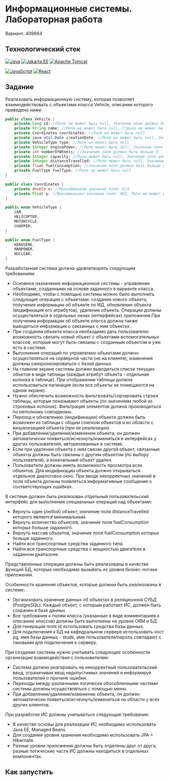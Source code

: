 # Информационные системы. Лабораторная работа

Вариант: 409664

## Технологический стек

[![Java](https://img.shields.io/badge/Java-17-007396?logo=openjdk&style=flat-square)](https://adoptium.net/)
[![Jakarta EE](https://img.shields.io/badge/Jakarta%20EE-11-2F5D88?logo=jakartaee&style=flat-square)](https://jakarta.ee/)
[![Apache Tomcat](https://img.shields.io/badge/Tomcat-10.1-F8DC75?logo=apachetomcat&style=flat-square)](https://tomcat.apache.org/)

[![JavaScript](https://img.shields.io/badge/JavaScript-ES2023-F7DF1E?logo=javascript&style=flat-square)](https://developer.mozilla.org/docs/Web/JavaScript)
[![React](https://img.shields.io/badge/React-18-61DAFB?logo=react&style=flat-square)](https://react.dev/)


## Задание

Реализовать информационную систему, которая позволяет взаимодействовать с объектами класса Vehicle, описание которого
приведено ниже:

```java
public class Vehicle {
    private Long id; //Поле не может быть null, Значение поля должно быть больше 0, Значение этого поля должно быть уникальным, Значение этого поля должно генерироваться автоматически
    private String name; //Поле не может быть null, Строка не может быть пустой
    private Coordinates coordinates; //Поле не может быть null
    private java.util.Date creationDate; //Поле не может быть null, Значение этого поля должно генерироваться автоматически
    private VehicleType type; //Поле не может быть null
    private Integer enginePower; //Поле может быть null, Значение поля должно быть больше 0
    private int numberOfWheels; //Значение поля должно быть больше 0
    private Integer capacity; //Поле может быть null, Значение поля должно быть больше 0
    private Integer distanceTravelled; //Поле может быть null, Значение поля должно быть больше 0
    private float fuelConsumption; //Значение поля должно быть больше 0
    private FuelType fuelType; //Поле не может быть null
}

public class Coordinates {
    private double x; //Максимальное значение поля: 613
    private Float y; //Максимальное значение поля: 962, Поле не может быть null
}

public enum VehicleType {
    CAR,
    HELICOPTER,
    MOTORCYCLE,
    CHOPPER;
}

public enum FuelType {
    KEROSENE,
    MANPOWER,
    NUCLEAR;
}
```

Разработанная система должна удовлетворять следующим требованиям:

- Основное назначение информационной системы - управление объектами, созданными на основе заданного в варианте класса.
- Необходимо, чтобы с помощью системы можно было выполнить следующие операции с объектами: создание нового объекта,
  получение информации об объекте по ИД, обновление объекта (модификация его атрибутов), удаление объекта. Операции
  должны осуществляться в отдельных окнах (интерфейсах) приложения.При получении информации об объекте класса должна
  также выводиться информация о связанных с ним объектах.
- При создании объекта класса необходимо дать пользователю возможность связать новый объект с объектами вспомогательных
  классов, которые могут быть связаны с созданным объектом и уже есть в системе.
- Выполнение операций по управлению объектами должно осуществляться на серверной части (не на клиенте), изменения должны
  синхронизироваться с базой данных.
- На главном экране системы должен выводиться список текущих объетов в виде таблицы (каждый атрибут объекта - отдельная
  колонка в таблице). При отображении таблицы должна использоваться пагинация (если все объекты не помещаются на одном
  экране).
- Нужно обеспечить возможность фильтровать/сортировать строки таблицы, которые показывают объекты (по значениям любой из
  строковых колонок). Фильтрация элементов должна производиться по неполному совпадению.
- Переход к обновлению (модификации) объекта должен быть возможен из таблицы с общим списком объектов и из области с
  визуализацией объекта (при ее реализации).
- При добавлении/удалении/изменении объекта, он должен автоматически появиться/исчезнуть/измениться в интерфейсах у
  других пользователей, авторизованных в системе.
- Если при удалении объекта с ним связан другой объект, связанные объекты должны быть связаны с другим объектом (по
  выбору пользователя), а изначальный объект удален.
- Пользователи должны иметь возможность просмотра всех объектов. Для модификации объекта должно открываться отдельное
  диалоговое окно. При вводе некорректных значений в поля объекта должны появляться информативные сообщения о
  соответствующих ошибках.

В системе должен быть реализован отдельный пользовательский интерфейс для выполнения специальных операций над объектами:

- Вернуть один (любой) объект, значение поля distanceTravelled которого является минимальным.
- Вернуть количество объектов, значение поля fuelConsumption которых больше заданного.
- Вернуть массив объектов, значение поля fuelConsumption которых больше заданного.
- Найти все транспортные средства заданного типа.
- Найти все транспортные средства с мощностью двигателя в заданном диапазоне.

Представленные операции должны быть реализованы в качестве функций БД, которые необходимо вызывать из уровня
бизнес-логики приложения.

Особенности хранения объектов, которые должны быть реализованы в системе:

- Организовать хранение данных об объектах в реляционной СУБД (PostgreSQL). Каждый объект, с которым работает ИС, должен
  быть сохранен в базе данных.
- Все требования к полям класса (указанные в виде комментариев к описанию классов) должны быть выполнены на уровне ORM и
  БД.
- Для генерации поля id использовать средства базы данных.
- Для подключения к БД на кафедральном сервере использовать хост pg, имя базы данных - studs, имя пользователя/пароль
  совпадают с таковыми для подключения к серверу.

При создании системы нужно учитывать следующие особенности организации взаимодействия с пользователем:

- Система должна реагировать на некорректный пользовательский ввод, ограничивая ввод недопустимых значений и информируя
  пользователей о причине ошибки.
- Переходы между различными логически обособленными частями системы должны осуществляться с помощью меню.
- При добавлении/удалении/изменении объекта, он должен автоматически появиться/исчезнуть/измениться на области у всех
  других клиентов.

При разработке ИС должны учитываться следующие требования:

- В качестве основы для реализации ИС необходимо использовать Java EE, Managed Beans.
- Для создания уровня хранения необходимо использовать JPA + Hibernate.
- Разные уровни приложения должны быть отделены друг от друга, разные логические части ИС должны находиться в отдельных
  компонентах.

## Как запустить

